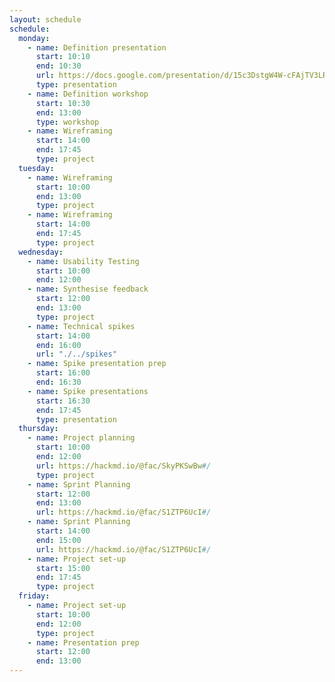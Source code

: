 ```yaml
---
layout: schedule
schedule:
  monday:
    - name: Definition presentation
      start: 10:10
      end: 10:30
      url: https://docs.google.com/presentation/d/15c3DstgW4W-cFAjTV3LRNuvS9D7Ny5_UMOMYqW-Nvj0/edit?usp=sharing
      type: presentation
    - name: Definition workshop
      start: 10:30
      end: 13:00
      type: workshop
    - name: Wireframing
      start: 14:00
      end: 17:45
      type: project
  tuesday:
    - name: Wireframing
      start: 10:00
      end: 13:00
      type: project
    - name: Wireframing
      start: 14:00
      end: 17:45
      type: project
  wednesday:
    - name: Usability Testing
      start: 10:00
      end: 12:00
    - name: Synthesise feedback
      start: 12:00
      end: 13:00
      type: project
    - name: Technical spikes
      start: 14:00
      end: 16:00
      url: "./../spikes"
    - name: Spike presentation prep
      start: 16:00
      end: 16:30
    - name: Spike presentations
      start: 16:30
      end: 17:45
      type: presentation
  thursday:
    - name: Project planning
      start: 10:00
      end: 12:00
      url: https://hackmd.io/@fac/SkyPKSwBw#/
      type: project
    - name: Sprint Planning
      start: 12:00
      end: 13:00
      url: https://hackmd.io/@fac/S1ZTP6UcI#/
    - name: Sprint Planning
      start: 14:00
      end: 15:00
      url: https://hackmd.io/@fac/S1ZTP6UcI#/
    - name: Project set-up
      start: 15:00
      end: 17:45
      type: project
  friday:
    - name: Project set-up
      start: 10:00
      end: 12:00
      type: project
    - name: Presentation prep
      start: 12:00
      end: 13:00
---
```

